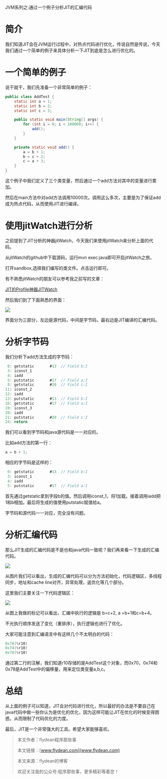 JVM系列之:通过一个例子分析JIT的汇编代码

# 简介

我们知道JIT会在JVM运行过程中，对热点代码进行优化，传说自然是传说，今天我们通过一个简单的例子来具体分析一下JIT到底是怎么进行优化的。

# 一个简单的例子 

说干就干，我们先准备一个非常简单的例子：

~~~java
public class AddTest {
    static int a = 1;
    static int b = 2;
    static int c = 3;

    public static void main(String[] args) {
        for (int i = 0; i < 100000; i++) {
            add();
        }
    }

    private static void add() {
        a = b + 1;
        b = c + 2;
        c = a + 3;
    }
}
~~~

这个例子中我们定义了三个类变量，然后通过一个add方法对其中的变量进行累加。

然后在main方法中对add方法调用10000次。调用这么多次，主要是为了保证add成为热点代码，从而使用JIT进行编译。

# 使用jitWatch进行分析

之前提到了JIT分析的神器jitWatch，今天我们来使用jitWatch来分析上面的代码。

从jitWatch的github中下载源码，运行mvn exec:java即可开启jitWatch之旅。

打开sandbox,选择我们编写的类文件。点击运行即可。

有不熟悉jitWatch的朋友可以参考我之前写的文章：

[JIT的Profile神器JITWatch](http://www.flydean.com/jvm-jit-jitwatch/)

然后我们到了下面熟悉的界面：

![](https://img-blog.csdnimg.cn/20200626093933588.png?x-oss-process=image/watermark,type_ZmFuZ3poZW5naGVpdGk,shadow_0,text_aHR0cDovL3d3dy5mbHlkZWFuLmNvbQ==,size_35,color_8F8F8F,t_70)

界面分为三部分，左边是源代码，中间是字节码，最右边是JIT编译的汇编代码。

# 分析字节码

我们分析下add方法生成的字节码：

~~~java
 0: getstatic       #13  // Field b:I
 3: iconst_1        
 4: iadd            
 5: putstatic       #17  // Field a:I
 8: getstatic       #20  // Field c:I
11: iconst_2        
12: iadd            
13: putstatic       #13  // Field b:I
16: getstatic       #17  // Field a:I
19: iconst_3        
20: iadd            
21: putstatic       #20  // Field c:I
24: return          
~~~

我们可以看到字节码和java源代码是一一对应的。

比如add方法的第一行：

~~~java
a = b + 1;
~~~

相应的字节码是这样的：

~~~java
 0: getstatic       #13  // Field b:I
 3: iconst_1        
 4: iadd            
 5: putstatic       #17  // Field a:I
~~~

首先通过getstatic拿到字段b的值。然后调用iconst_1，将1加载。接着调用iadd把1和b相加。最后将生成的值使用putstatic赋值给a。

字节码和源代码一一对应，完全没有问题。

# 分析汇编代码

那么JIT生成的汇编代码是不是也和java代码一致呢？我们再来看一下生成的汇编代码。

![](https://img-blog.csdnimg.cn/202006261003442.png?x-oss-process=image/watermark,type_ZmFuZ3poZW5naGVpdGk,shadow_0,text_aHR0cDovL3d3dy5mbHlkZWFuLmNvbQ==,size_35,color_8F8F8F,t_70)

从图片我们可以看出，生成的汇编代码可以分为方法初始化，代码逻辑区，多线程同步，地址和cache line对齐，异常处理，返优化等几个部分。

这里我们主要关注一下代码逻辑区：

![](https://img-blog.csdnimg.cn/20200626102546144.png?x-oss-process=image/watermark,type_ZmFuZ3poZW5naGVpdGk,shadow_0,text_aHR0cDovL3d3dy5mbHlkZWFuLmNvbQ==,size_35,color_8F8F8F,t_70)

从图上我做的标记可以看出，汇编中执行的逻辑是
b=c+2, a =b+1和c=b+4。

不光执行顺序发送了变化（重排序），执行逻辑也进行了优化。

大家可能注意到汇编语言中有这样几个不太明白的代码：

~~~java
0x78(%r10)
0x74(%r10)
0x70(%r10)
~~~

通过第二行的注解，我们知道r10存储的是AddTest这个对象，而0x70，0x74和0x78是AddTest中的偏移量，用来定位类变量a,b,c。

# 总结

从上面的例子可以知道，JIT会对代码进行优化，所以最好的办法是不要自己在java代码中做一些你认为是优化的优化，因为这样可能让JIT在优化的时候变得困惑。从而限制了代码优化的力度。

最后，JIT是一个非常强大的工具。希望大家能够喜欢。

> 本文作者：flydean程序那些事
> 
> 本文链接：[www.flydean.com](www.flydean.com)
> 
> 本文来源：flydean的博客
> 
> 欢迎关注我的公众号:程序那些事，更多精彩等着您！



